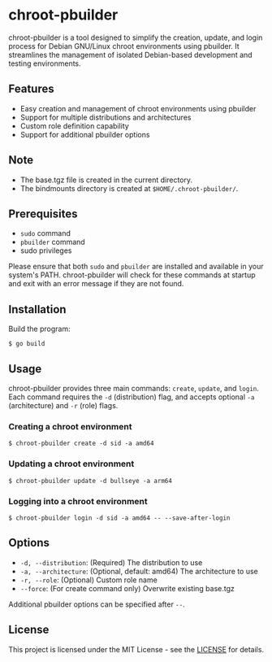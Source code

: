 # chroot-pbuilder

chroot-pbuilder is a tool designed to simplify the creation, update, and login process for Debian GNU/Linux chroot environments using pbuilder. It streamlines the management of isolated Debian-based development and testing environments.

## Features

- Easy creation and management of chroot environments using pbuilder
- Support for multiple distributions and architectures
- Custom role definition capability
- Support for additional pbuilder options

## Note

- The base.tgz file is created in the current directory.
- The bindmounts directory is created at `$HOME/.chroot-pbuilder/`.

## Prerequisites

- `sudo` command
- `pbuilder` command
- sudo privileges

Please ensure that both `sudo` and `pbuilder` are installed and available in your system's PATH. chroot-pbuilder will check for these commands at startup and exit with an error message if they are not found.

## Installation

Build the program:

```
$ go build
```

## Usage

chroot-pbuilder provides three main commands: `create`, `update`, and `login`. Each command requires the `-d` (distribution) flag, and accepts optional `-a` (architecture) and `-r` (role) flags.

### Creating a chroot environment

```
$ chroot-pbuilder create -d sid -a amd64
```

### Updating a chroot environment

```
$ chroot-pbuilder update -d bullseye -a arm64
```

### Logging into a chroot environment

```
$ chroot-pbuilder login -d sid -a amd64 -- --save-after-login
```

## Options

- `-d, --distribution`: (Required) The distribution to use
- `-a, --architecture`: (Optional, default: amd64) The architecture to use
- `-r, --role`: (Optional) Custom role name
- `--force`: (For create command only) Overwrite existing base.tgz

Additional pbuilder options can be specified after `--`.

## License

This project is licensed under the MIT License - see the [LICENSE](https://opensource.org/license/mit) for details.
